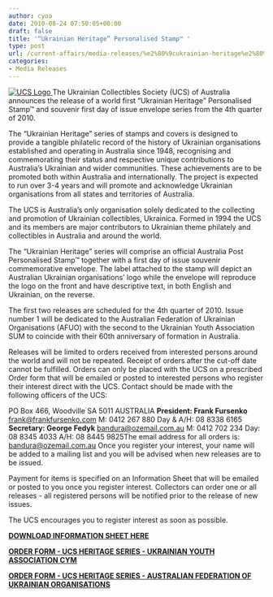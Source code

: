 ```yaml
---
author: cyoa
date: 2010-08-24 07:50:05+00:00
draft: false
title: '“Ukrainian Heritage” Personalised Stamp™ '
type: post
url: /current-affairs/media-releases/%e2%80%9cukrainian-heritage%e2%80%9d-personalised-stamp%e2%84%a2/
categories:
- Media Releases
---
```


[![UCS Logo](http://www.ozeukes.com/wp-content/uploads/2010/08/ucs-logo-300x274.jpg)
](http://www.ozeukes.com/wp-content/uploads/2010/08/ucs-logo.jpg)The Ukrainian Collectibles Society (UCS) of Australia announces the release of a world first “Ukrainian Heritage” Personalised Stamp™ and souvenir first day of issue envelope series from the 4th quarter of 2010.

The “Ukrainian Heritage” series of stamps and covers is designed to provide a tangible philatelic record of the history of Ukrainian organisations established and operating in Australia since 1948, recognising and commemorating their status and respective unique contributions to Australia’s Ukrainian and wider communities. These achievements are to be promoted both within Australia and internationally. The project is expected to run over 3-4 years and will promote and acknowledge Ukrainian organisations from all states and territories of Australia.

The UCS is Australia’s only organisation solely dedicated to the collecting and promotion of Ukrainian collectibles, Ukrainica. Formed in 1994 the UCS and its members are major contributors to Ukrainian theme philately and collectibles in Australia and around the world.

The “Ukrainian Heritage” series will comprise an official Australia Post Personalised Stamp™ together with a first day of issue souvenir commemorative envelope. The label attached to the stamp will depict an Australian Ukrainian organisations’ logo while the envelope will reproduce the logo on the front and have descriptive text, in both English and Ukrainian, on the reverse.

The first two releases are scheduled for the 4th quarter of 2010. Issue number 1 will be dedicated to the Australian Federation of Ukrainian Organisations (AFUO) with the second to the Ukrainian Youth Association SUM to coincide with their 60th anniversary of formation in Australia.

Releases will be limited to orders received from interested persons around the world and will not be repeated. Receipt of orders after the cut-off date cannot be fulfilled. Orders can only be placed with the UCS on a prescribed Order form that will be emailed or posted to interested persons who register their interest direct with the UCS. Contact should be made with the following officers of the UCS:

PO Box 466, Woodville SA 5011 AUSTRALIA **President: Frank Fursenko** frank@frankfursenko.com M: 0412 267 880 Day & A/H: 08 8338 6165 **Secretary: George Fedyk** bandura@ozemail.com.au M: 0412 702 234 Day: 08 8345 4033 A/H: 08 8445 9825The email address for all orders is: bandura@ozemail.com.au Once you register your interest, your name will be added to a mailing list and you will be advised when new releases are to be issued.

Payment for items is specified on an Information Sheet that will be emailed or posted to you once you register interest. Collectors can order one or all releases - all registered persons will be notified prior to the release of new issues.

The UCS encourages you to register interest as soon as possible.

**[DOWNLOAD INFORMATION SHEET HERE](http://www.ozeukes.com/wp-content/uploads/2010/08/03-Information-Sheet.pdf)**

**[ORDER FORM - UCS HERITAGE SERIES - UKRAINIAN YOUTH ASSOCIATION CYM](http://www.ozeukes.com/wp-content/uploads/2010/08/CYM-order-form.pdf)**

**[ORDER FORM - UCS HERITAGE SERIES - AUSTRALIAN FEDERATION OF UKRAINIAN ORGANISATIONS](http://www.ozeukes.com/wp-content/uploads/2010/08/CYOA-order-form.pdf)**
